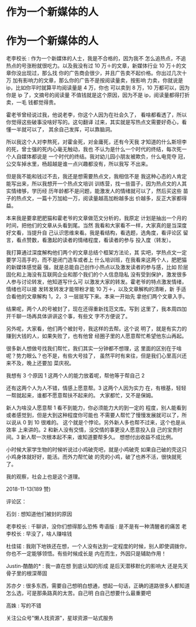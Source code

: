 # 作为一个新媒体的人

# 作为一个新媒体的人

老李校长 : 作为一个新媒体的人士，我是不合格的，因为我不 怎么追热点，不追热点的号涨粉就很吃力。以及我没有过 10 万＋的文章，新媒体行业 10 万＋的文章你没出现过，那么找 你的广告商会很少，并且广告卖不起价格。你出过几次十万 加有影响力的文章，那么你的广告不是按阅读量卖，按影响 力卖，你就说是 ip，比如你平时就算平均阅读量是 4 万，你也 可以卖到 8 万，10 万都可以，因为你是 ip 了，文摘号的阅读量 不值钱就是这个原因，因为不是 ip，阅读量都得打折卖，一毛 钱都觉得贵。

霍老爷曾经说过我，他说老李，你这个人因为在社会久了， 看啥都看透了，所以你觉得这些破事没啥好写的。这句翻译 过来，其实就是写热点文需要好奇心，看懂一半就可以了， 其余自己发挥，可以靠脑洞。

所以我这个人对李熬死，对霍金死，对金庸死，还有今天我 才知道的什么斯坦李的死，曾士强的死内心毫无触动，我也 不认为是什么一个时代的终结，每次死一个人自媒体都说是 一个时代的终结。我对幼儿园小朋友被欺负，什么电竞夺 冠，公交车掉水里，杨超越是谁一点兴趣都没有，所以我写 不出来。

但是我不能和钱过不去，我还是想需要热点文，我相信不是 我这种心态的人肯定能写出来，所以我想开一个热点文培训 训练营，找一些苗子，因为热点文的人其实情绪够，学历经 历年龄都不是问题，能激发人的情绪就可以了，然后买这些 苗子的热点文，一篇十万加給一万，阅读量越高加粉越多出 价越多，反正大家都得益。

本来我是要拿肥肥猫和霍老爷的文章做范文分析的，我原定 计划是抽出一个月的时间，把他们的文章从头看到尾。当然 我看和大家看不一样，大家真的是当深度好文看，当提升自 己认识思维来看。我是看结构，看选题，选角度，看评论区 留言，看点赞数，看激起的读者的情绪程度，看读者的参与 投入度（转发）。

我打算通过深度解构他们两个的文章总结个框架方法论，其 实吧，学热点文一定要学习高手的，而不是闭门造车或者上 什么培训班，在我看来这两个人，肥肥猫的新媒体感觉最 强，就是总能自己创作小热点以及激发读者的参与感，比如 阶层固化和上海没有互联网企业和那个我们的个人信息隐私 没有受到保护，激发很多人参与讨论转发，他知道写什么可 以激发大家的转发。霍老爷的特点激发情绪，情绪也可以接 发转发转发才能带粉才能 10 万＋，以及文章解构的清晰，新 手适合看他的文章解构 1，2，3 一层层写下来。本来一开始先 拿他们两个文章入手。

结果呢，两个人的号被封了，现在还得重新找范文库。写到 这里了，我本周四加开千聊一场再具体讲讲这个事，有些文 字不方便说了。

另外呢，大家看，他们两个被封号，我这样的去帮。这个说 明了，就是有实力的赚到大钱的人，如果失败了，也有他曾 经圈子里的人愿意帮忙希望他东山再起。

很多新人想做号找我们帮忙，我们其实一分钟都不想理，这 里面的区别在于啥呢？势力眼么？也不是，有些大号挂了， 虽然平时有来往，但是我们心里高兴还来不及，晚上还要加 菜庆祝。

我想有 3 个原因 1 这两个人的能力放着呢，帮他等于帮自己 2

还有这两个人为人不错，情感上愿意帮。3 这两个人因为实力 在，有根基，轻轻一帮就起来，谁都不愿意帮扶不起来的。 大家都忙，又不是保姆。

新人为啥没人愿意帮 1 看不到能力，你必须能力大的到一定的 程度，别人能看到或者感觉到，但是大到这种程度你可能也 不需要人帮忙了慢慢发展就可以了，所以说从 0 到 10 很难的。 这个就是个悖论。另外新人多也帮不过来，这个也是从效率 上来讲的。2 和新人没有交情，没交情的事更没人愿意投入自 己的宝贵时间。3 新人帮一次根本起不来，谁知道要帮多久。 想想付出收益不成比例。

小时候大家学生物的时候听说过小鸡破壳吧，就是小鸡破壳 如果自己破的壳这只小鸡身体就好好，能活。而外力帮忙破 的壳的小鸡，破了也养不活，很快就死了。

我的观察，社会上也是这个道理。

2018-11-13(189 赞)

评论区：

石剑 : 想知道他们被封的原因

老李校长 : 千聊讲，没你们想得那么恐怖 粤语版 : 是不是有一种清醒者的痛苦 老李校长 : 早没了，啥人赚啥钱

杜佳锘 : 我刚下地铁还在想，一个人没有达到一定程度的时候，别人即使调拨你，你也不一定能够领悟。有些时候成长是 内在而生，外因只是辅助作用！

Justin-酷酷的* : 我一直在想 到底认知的形成 是后天潜移默化的影响大 还是先天骨子里的根深蒂固

苏亦夕 : 很多东西，需要自己想明白想通，想起一句话，正确的道路很多人都知道怎么选，可是那条路真的太苦。自己明 白自己想要什么最重要吧

高姝 : 写的不错

关注公众号"懒人找资源"，星球资源一站式服务